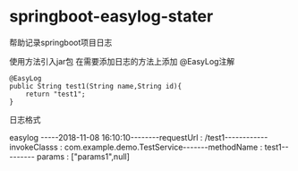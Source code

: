 # springboot-easylog-stater
帮助记录springboot项目日志

使用方法引入jar包 在需要添加日志的方法上添加 @EasyLog注解


	@EasyLog
	public String test1(String name,String id){
		return "test1";
	}
		
日志格式

 easylog -----2018-11-08 16:10:10--------requestUrl  :  /test1------------invokeClasss  :  com.example.demo.TestService-------methodName  :  test1--------- params  :  ["params1",null]

